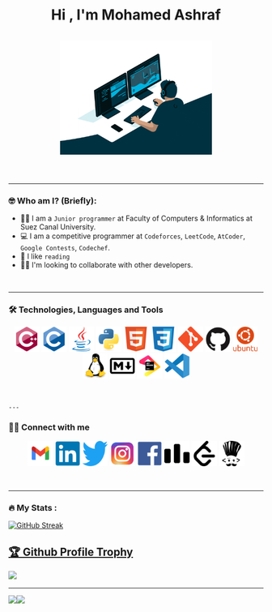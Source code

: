 <h1 align="center"> 
  Hi , I'm Mohamed Ashraf
  <br><br>
  <img src="image/Hi2.gif" width="300px"/>
</h1>
<p align="center">
  <img src="https://komarev.com/ghpvc/?username=your-github-Mohamed-Aahraf-lt&style=flat-square&color=blue" alt=""/>
</p>

  ---

### :nerd_face: Who am I? (Briefly):
- :man_technologist:  I am a `Junior programmer`  at Faculty of Computers & Informatics at Suez Canal University.
- :computer:  I am a competitive programmer at `Codeforces`, `LeetCode`, `AtCoder`, `Google Contests`, `Codechef`.
- :closed_book:  I like `reading`
- :dancing_men:  I'm looking to collaborate with other developers.
<br>


  ---

### :hammer_and_wrench: Technologies, Languages and Tools
<p align="center">
  <img src="image/cpp.svg" alt="cpp" title="cpp" width="50px">
  <img src="image/c.svg" alt="c" title="c" width="50px">
  <img src="image/java.svg" alt="java" title="java" width="50px">
  <img src="image/python.svg" alt="python" title="python" width="50px">
  <img src="image/html.svg" alt="html" title="html" width="50px">
  <img src="image/css.svg" alt="css" title="css" width="50px">
  <img src="image/git.svg" alt="git" title="git" width="50px">
  <img src="image/github.svg" alt="github" title="github" width="50px">
  <img src="image/ubuntu.svg" alt="ubuntu" title="ubuntu" width="50px">
  <img src="image/linux.svg" alt="linux" title="linux" width="50px">
  <img src="image/markdown.svg" alt="markdown" title="markdown" width="50px">
  <img src="image/jetbrains.svg" alt="jetbrains" title="jetbrains" width="50px">
  <img src="image/vscode.svg" alt="vscode" title="vscode" width="50px">
</p>
<br>

    ---

### :lotus_position_man: Connect with me
<p align="center">
	<a href="mailto:ma1261327@gmail.com"><img img src="image/gmail.svg" alt="gmail" title="gmail" width="50px"/></a>
	<a href="https://www.linkedin.com/in/mo-ashraaf/"><img src="image/linkedin.svg" alt="linkedin" title="linkedin" width="50px"/></a>
  <a href="https://twitter.com/Mohamme07619123"><img src="image/twitter.svg" alt="twitter" title="twitter" width="50px"/></a>
  <a href="https://www.instagram.com/mo_ashraaf22/"><img src="image/instagram.svg" alt="instagram" title="instagram" width="50px"/></a>
  <a href="https://www.facebook.com/mohamed2001m"><img src="image/facebook.svg" alt="facebook" title="facebook" width="50px"/></a>
  <a href="https://codeforces.com/profile/Mohamed_AShraaf"><img src="image/codeforces.svg" alt="codeforces" title="codeforces" width="50px"/></a>
  <a href="https://leetcode.com/Mohamed_AShraaf/"><img src="image/leetcode.svg" alt="leetcode" title="leetcode" width="50px"/></a>
  <a href="https://www.codechef.com/users/mo_ashraf7"><img src="image/codechef.svg" alt="codechef" title="codechef" width="50px"/></a>
</p>
<br>

  ---
  
  ### :fire: My Stats :
  [![GitHub Streak](http://github-readme-streak-stats.herokuapp.com?user=Mohamed-Ashraf-2210&theme=dark&hide_border=true)](https://git.io/streak-stats)
  
<a href="https://github.com/ryo-ma/github-profile-trophy"><h2>🏆 Github Profile Trophy</h2></a>
<a href="https://github.com/ryo-ma/github-profile-trophy">
  <img width=800 src="https://github-profile-trophy.vercel.app/?username=Mohamed-Ashraf-2210&column=8&theme=gruvbox&no-frame=true"/>
</a>

---

<div>
  <img height="170" align="left" src="https://github-readme-stats.vercel.app/api?username=Mohamed-Ashraf-2210&count_private=true&include_all_commits=true" />
  <img src="https://github-readme-stats.vercel.app/api/top-langs/?username=Mohamed-Ashraf-2210&layout=compact" />
</div>
